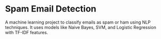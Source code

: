 # Spam Email Detection
 A machine learning project to classify emails as spam or ham using NLP techniques. It uses models like Naive Bayes, SVM, and Logistic Regression with TF-IDF features.
